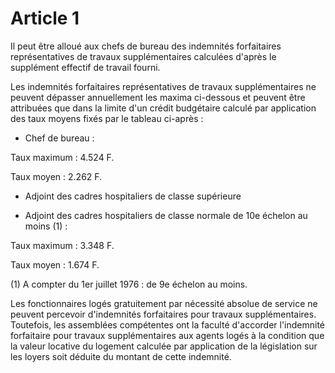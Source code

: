 # Article 1

Il peut être alloué aux chefs de bureau des indemnités forfaitaires représentatives de travaux supplémentaires calculées d'après le supplément effectif de travail fourni.

Les indemnités forfaitaires représentatives de travaux supplémentaires ne peuvent dépasser annuellement les maxima ci-dessous et peuvent être attribuées que dans la limite d'un crédit budgétaire calculé par application des taux moyens fixés par le tableau ci-après :

- Chef de bureau :

Taux maximum : 4.524 F.

Taux moyen : 2.262 F.

- Adjoint des cadres hospitaliers de classe supérieure

- Adjoint des cadres hospitaliers de classe normale de 10e échelon au moins (1) :

Taux maximum : 3.348 F.

Taux moyen : 1.674 F.

(1) A compter du 1er juillet 1976 : de 9e échelon au moins.

Les fonctionnaires logés gratuitement par nécessité absolue de service ne peuvent percevoir d'indemnités forfaitaires pour travaux supplémentaires. Toutefois, les assemblées compétentes ont la faculté d'accorder l'indemnité forfaitaire pour travaux supplémentaires aux agents logés à la condition que la valeur locative du logement calculée par application de la législation sur les loyers soit déduite du montant de cette indemnité.
